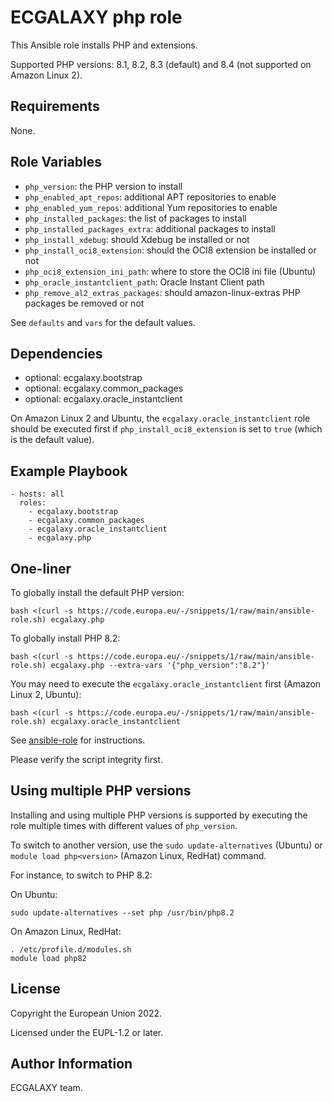 ECGALAXY php role
=================

This Ansible role installs PHP and extensions.

Supported PHP versions: 8.1, 8.2, 8.3 (default) and 8.4 (not supported on Amazon Linux 2).

Requirements
------------

None.

Role Variables
--------------

* `php_version`: the PHP version to install
* `php_enabled_apt_repos`: additional APT repositories to enable
* `php_enabled_yum_repos`: additional Yum repositories to enable
* `php_installed_packages`: the list of packages to install
* `php_installed_packages_extra`: additional packages to install
* `php_install_xdebug`: should Xdebug be installed or not
* `php_install_oci8_extension`: should the OCI8 extension be installed or not
* `php_oci8_extension_ini_path`: where to store the OCI8 ini file (Ubuntu)
* `php_oracle_instantclient_path`: Oracle Instant Client path
* `php_remove_al2_extras_packages`: should amazon-linux-extras PHP packages be removed or not

See `defaults` and `vars` for the default values.

Dependencies
------------

* optional: ecgalaxy.bootstrap
* optional: ecgalaxy.common_packages
* optional: ecgalaxy.oracle_instantclient

On Amazon Linux 2 and Ubuntu, the `ecgalaxy.oracle_instantclient` role should be executed first
if `php_install_oci8_extension` is set to `true` (which is the default value).

Example Playbook
----------------

    - hosts: all
      roles:
        - ecgalaxy.bootstrap
        - ecgalaxy.common_packages
        - ecgalaxy.oracle_instantclient
        - ecgalaxy.php

One-liner
---------

To globally install the default PHP version:

    bash <(curl -s https://code.europa.eu/-/snippets/1/raw/main/ansible-role.sh) ecgalaxy.php

To globally install PHP 8.2:

    bash <(curl -s https://code.europa.eu/-/snippets/1/raw/main/ansible-role.sh) ecgalaxy.php --extra-vars '{"php_version":"8.2"}'

You may need to execute the `ecgalaxy.oracle_instantclient` first (Amazon Linux 2, Ubuntu):

    bash <(curl -s https://code.europa.eu/-/snippets/1/raw/main/ansible-role.sh) ecgalaxy.oracle_instantclient

See [ansible-role](https://code.europa.eu/-/snippets/1) for instructions.

Please verify the script integrity first.

Using multiple PHP versions
---------------------------

Installing and using multiple PHP versions is supported by executing the role multiple times with different values of `php_version`.

To switch to another version, use the `sudo update-alternatives` (Ubuntu) or `module load php<version>` (Amazon Linux, RedHat) command.

For instance, to switch to PHP 8.2:

On Ubuntu:

    sudo update-alternatives --set php /usr/bin/php8.2

On Amazon Linux, RedHat:

    . /etc/profile.d/modules.sh
    module load php82

License
-------

Copyright the European Union 2022.

Licensed under the EUPL-1.2 or later.

Author Information
------------------

ECGALAXY team.
